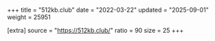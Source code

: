 +++
title = "512kb.club"
date = "2022-03-22"
updated = "2025-09-01"
weight = 25951

[extra]
source = "https://512kb.club/"
ratio = 90
size = 25
+++
